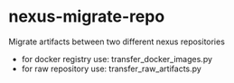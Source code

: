 # nexus-migrate-repo
Migrate artifacts between two different nexus repositories

* for docker registry use: transfer_docker_images.py <source docker registry url> <destination docker registry url>
* for raw repository use: transfer_raw_artifacts.py <source repo url> <destination repo url> <repo name>
